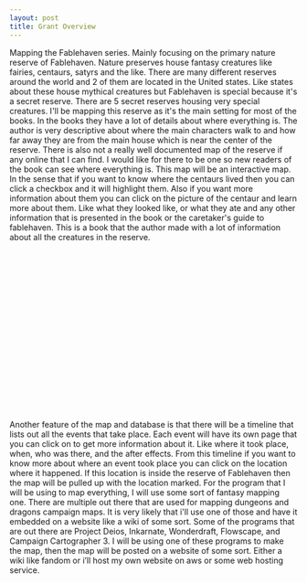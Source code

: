 ```yaml
---
layout: post
title: Grant Overview
---
```

Mapping the Fablehaven series. Mainly focusing on the primary nature reserve of Fablehaven.  Nature preserves house fantasy creatures like fairies, centaurs, satyrs and the like.  There are many different reserves around the world and 2 of them are located in the United states.  Like states about these house mythical creatures but Fablehaven is special because it's a secret reserve.  There are 5 secret reserves housing very special creatures.  I'll be mapping this reserve as it's the main setting for most of the books.  In the books they have a lot of details about where everything is.  The author is very descriptive about where the main characters walk to and how far away they are from the main house which is near the center of the reserve.  There is also not a really well documented map of the reserve if any online that I can find.  I would like for there to be one so new readers of the book can see where everything is.  This map will be an interactive map.  In the sense that if you want to know where the centaurs lived then you can click a checkbox and it will highlight them.  Also if you want more information about them you can click on the picture of the centaur and learn more about them.  Like what they looked like, or what they ate and any other information that is presented in the book or the caretaker's guide to fablehaven.  This is a book that the author made with a lot of information about all the creatures in the reserve.  

<embed type="image/jpg" src="/images/caretakers.jpg" width="208" height="283">

Another feature of the map and database is that there will be a timeline that lists out all the events that take place.  Each event will have its own page that you can click on to get more information about it.  Like where it took place, when, who was there, and the after effects.  From this timeline if you want to know more about where an event took place you can click on the location where it happened.  If this location is inside the reserve of Fablehaven then the map will be pulled up with the location marked.  For the program that I will be using to map everything, I will use some sort of fantasy mapping one.  There are multiple out there that are used for mapping dungeons and dragons campaign maps.  It is very likely that i'll use one of those and have it embedded on a website like a wiki of some sort.  Some of the programs that are out there are Project Deios, Inkarnate, Wonderdraft, Flowscape, and Campaign Cartographer 3.  I will be using one of these programs to make the map, then the map will be posted on a website of some sort.  Either a wiki like fandom or i’ll host my own website on aws or some web hosting service.  


<embed type="image/jpg" src="/images/fablehavencover.jpg" width="337" height="500">

